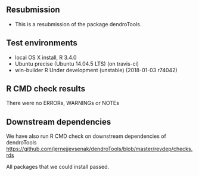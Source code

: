 ##  Resubmission
* This is a resubmission of the package dendroTools.

## Test environments
* local OS X install, R 3.4.0
* Ubuntu precise (Ubuntu 14.04.5 LTS) (on travis-ci)
* win-builder R Under development (unstable) (2018-01-03 r74042)

## R CMD check results
There were no ERRORs, WARNINGs or NOTEs

## Downstream dependencies
We have also run R CMD check on downstream dependencies of dendroTools
https://github.com/jernejjevsenak/dendroTools/blob/master/revdep/checks.rds

All packages that we could install passed. 
